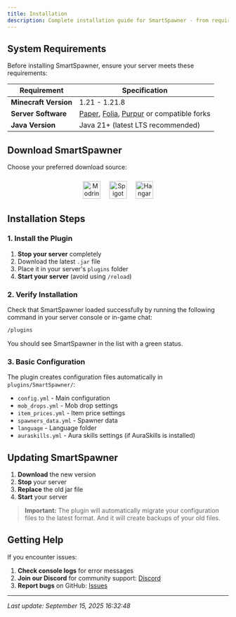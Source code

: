 ```yaml
---
title: Installation
description: Complete installation guide for SmartSpawner - from requirements to configuration.
---
```


## System Requirements

Before installing SmartSpawner, ensure your server meets these requirements:

| Requirement | Specification |
|-------------|---------------|
| **Minecraft Version** | 1.21 - 1.21.8 |
| **Server Software** | [Paper](https://papermc.io/downloads/paper), [Folia](https://papermc.io/downloads/folia), [Purpur](https://purpurmc.org/) or compatible forks |
| **Java Version** | Java 21+ (latest LTS recommended) |

## Download SmartSpawner

Choose your preferred download source:

<div style="text-align: center; margin: 1.5rem 0;">
  <a href="https://modrinth.com/plugin/smart-spawner-plugin" style="display: inline-block; margin: 0 0.5rem;">
    <img src="https://cdn.jsdelivr.net/npm/@intergrav/devins-badges@3/assets/compact/available/modrinth_vector.svg" alt="Modrinth" style="height: 40px;">
  </a>
  <a href="https://www.spigotmc.org/resources/120743/" style="display: inline-block; margin: 0 0.5rem;">
    <img src="https://cdn.jsdelivr.net/npm/@intergrav/devins-badges@3/assets/compact/available/spigot_vector.svg" alt="Spigot" style="height: 40px;">
  </a>
  <a href="https://hangar.papermc.io/Nighter/SmartSpawner" style="display: inline-block; margin: 0 0.5rem;">
    <img src="https://cdn.jsdelivr.net/npm/@intergrav/devins-badges@3/assets/compact/available/hangar_vector.svg" alt="Hangar" style="height: 40px;">
  </a>
</div>

## Installation Steps

### 1. Install the Plugin

1. **Stop your server** completely
2. Download the latest `.jar` file
3. Place it in your server's `plugins` folder
4. **Start your server** (avoid using `/reload`)

### 2. Verify Installation

Check that SmartSpawner loaded successfully by running the following command in your server console or in-game chat:

```bash
/plugins
```
You should see SmartSpawner in the list with a green status.

### 3. Basic Configuration

The plugin creates configuration files automatically in `plugins/SmartSpawner/`:

- `config.yml` - Main configuration
- `mob_drops.yml` - Mob drop settings
- `item_prices.yml` - Item price settings
- `spawners_data.yml` - Spawner data
- `language` - Language folder
- `auraskills.yml` - Aura skills settings (if AuraSkills is installed)

## Updating SmartSpawner

1. **Download** the new version
2. **Stop** your server
3. **Replace** the old jar file
4. **Start** your server

> **Important:** The plugin will automatically migrate your configuration files to the latest format. And it will create backups of your old files.

## Getting Help

If you encounter issues:

1. **Check console logs** for error messages
2. **Join our Discord** for community support: [Discord](https://discord.gg/zrnyG4CuuT)
3. **Report bugs** on GitHub: [Issues](https://github.com/ptthanh02/SmartSpawner/issues)

---

*Last update: September 15, 2025 16:32:48*